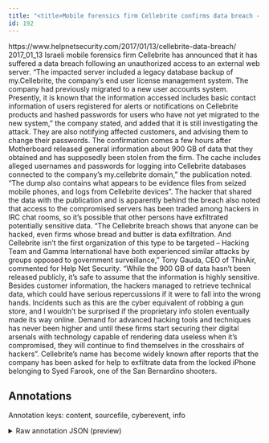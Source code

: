 ```yaml
---
title: "<title>Mobile forensics firm Cellebrite confirms data breach - Help Net Security</title>"
id: 192
---
```


<title>Mobile forensics firm Cellebrite confirms data breach - Help Net Security</title>
<source> https://www.helpnetsecurity.com/2017/01/13/cellebrite-data-breach/ </source>
<date> 2017_01_13 </date>
<text>
Israeli mobile forensics firm Cellebrite has announced that it has suffered a data breach following an unauthorized access to an external web server.
“The impacted server included a legacy database backup of my.Cellebrite, the company’s end user license management system.
The company had previously migrated to a new user accounts system.
Presently, it is known that the information accessed includes basic contact information of users registered for alerts or notifications on Cellebrite products and hashed passwords for users who have not yet migrated to the new system,” the company stated, and added that it is still investigating the attack.
They are also notifying affected customers, and advising them to change their passwords.
The confirmation comes a few hours after Motherboard released general information about 900 GB of data that they obtained and has supposedly been stolen from the firm.
The cache includes alleged usernames and passwords for logging into Cellebrite databases connected to the company’s my.cellebrite domain,” the publication noted.
“The dump also contains what appears to be evidence files from seized mobile phones, and logs from Cellebrite devices”.
The hacker that shared the data with the publication and is apparently behind the breach also noted that access to the compromised servers has been traded among hackers in IRC chat rooms, so it’s possible that other persons have exfiltrated potentially sensitive data.
“The Cellebrite breach shows that anyone can be hacked, even firms whose bread and butter is data exfiltration.
And Cellebrite isn’t the first organization of this type to be targeted – Hacking Team and Gamma International have both experienced similar attacks by groups opposed to government surveillance,” Tony Gauda, CEO of ThinAir, commented for Help Net Security.
“While the 900 GB of data hasn’t been released publicly, it’s safe to assume that the information is highly sensitive.
Besides customer information, the hackers managed to retrieve technical data, which could have serious repercussions if it were to fall into the wrong hands.
Incidents such as this are the cyber equivalent of robbing a gun store, and I wouldn’t be surprised if the proprietary info stolen eventually made its way online.
Demand for advanced hacking tools and techniques has never been higher and until these firms start securing their digital arsenals with technology capable of rendering data useless when it’s compromised, they will continue to find themselves in the crosshairs of hackers”.
Cellebrite’s name has become widely known after reports that the company has been asked for help to exfiltrate data from the locked iPhone belonging to Syed Farook, one of the San Bernardino shooters.
</text>



## Annotations

Annotation keys: content, sourcefile, cyberevent, info

<details>
<summary>Raw annotation JSON (preview)</summary>

```json
{
  "content": "Israeli mobile forensics firm Cellebrite has announced that it has suffered a data breach following an unauthorized access to an external web server. \u201cThe impacted server included a legacy database backup of my.Cellebrite, the company\u2019s end user license management system. The company had previously migrated to a new user accounts system. Presently, it is known that the information accessed includes basic contact information of users registered for alerts or notifications on Cellebrite products and hashed passwords for users who have not yet migrated to the new system,\u201d the company stated, and added that it is still investigating the attack. They are also notifying affected customers, and advising them to change their passwords. The confirmation comes a few hours after Motherboard released general information about 900 GB of data that they obtained and has supposedly been stolen from the firm. The cache includes alleged usernames and passwords for logging into Cellebrite databases connected to the company\u2019s my.cellebrite domain,\u201d the publication noted. \u201cThe dump also contains what appears to be evidence files from seized mobile phones, and logs from Cellebrite devices\u201d. The hacker that shared the data with the publication and is apparently behind the breach also noted that access to the compromised servers has been traded among hackers in IRC chat rooms, so it\u2019s possible that other persons have exfiltrated potentially sensitive data. \u201cThe Cellebrite breach shows that anyone can be hacked, even firms whose bread and butter is data exfiltration. And Cellebrite isn\u2019t the first organization of this type to be targeted \u2013 Hacking Team and Gamma International have both experienced similar attacks by groups opposed to government surveillance,\u201d Tony Gauda, CEO of ThinAir, commented for Help Net Security. \u201cWhile the 900 GB of data hasn\u2019t been released publicly, it\u2019s safe to assume that the information is highly sensitive. Besides customer information, the hackers managed to retrieve technical data, which could have serious repercussions if it were to fall into the wrong hands. Incidents such as this are the cyber equivalent of robbing a gun store, and I wouldn\u2019t be surprised if the proprietary info stolen eventually made its way online. Demand for advanced hacking tools and techniques has never been higher and until these firms start securing their digital arsenals with technology capable of rendering data useless when it\u2019s compromised, they will continue to find themselves in the crosshairs of hackers\u201d. Cellebrite\u2019s name has become widely known after reports that the company has been asked for help to exfiltrate data from the locked iPhone belonging to Syed Farook, one of the San Bernardino shooters",
  "sourcefile": "192.txt",
  "cyberevent": {
    "hopper": [
      {
        "index": 0,
        "relation": "Same",
        "events": [
          {
            "index": "E11",
            "type": "Attack",
            "realis": "Actual",
            "nugget": {
              "startOffset": 1458,
              "index": "T14",
              "endOffset": 1479,
              "text": "The Cellebrite breach"
            },
            "argument": [
              {
                "index": "T35",
                "text": "anyone",
                "endOffset": 1497,
                "role": {
                  "type": "Victim"
                },
                "startOffset": 1491,
                "type": "Person"
              }
            ],
            "subtype": "Databreach"
          },
          {
            "index": "E4",
            "type": "Attack",
            "realis": "Actual",
            "nugget": {
              "startOffset": 1550,
              "index": "T19",
              "endOffset": 1567,
              "text": "data exfiltration"
            },
            "argument": [
              {
                "index": "T20",
```
</details>
